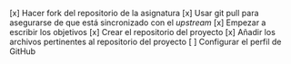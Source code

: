 [x] Hacer fork del repositorio de la asignatura
[x] Usar git pull para asegurarse de que está sincronizado con el _upstream_
[x] Empezar a escribir los objetivos
[x] Crear el repositorio del proyecto
[x] Añadir los archivos pertinentes al repositorio del proyecto
[ ] Configurar el perfil de GitHub
